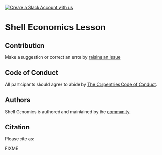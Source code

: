 [![Create a Slack Account with us](https://img.shields.io/badge/Create_Slack_Account-The_Carpentries-071159.svg)](https://swc-slack-invite.herokuapp.com/) 

# Shell Economics Lesson


## Contribution

Make a suggestion or correct an error by [raising an Issue](https://github.com/datacarpentry/shell-economics/issues).

## Code of Conduct

All participants should agree to abide by [The Carpentries Code of Conduct](http://www.datacarpentry.org/code-of-conduct/).

## Authors

Shell Genomics is authored and maintained by the [community](https://github.com/datacarpentry/shell-economics/network/members). 

## Citation

Please cite as:

FIXME
